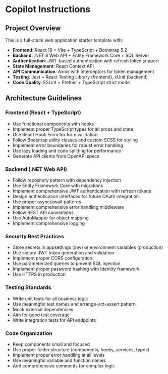 # Copilot Instructions

<!-- Use this file to provide workspace-specific custom instructions to Copilot. For more details, visit https://code.visualstudio.com/docs/copilot/copilot-customization#_use-a-githubcopilotinstructionsmd-file -->

## Project Overview

This is a full-stack web application starter template with:

- **Frontend**: React 18 + Vite + TypeScript + Bootstrap 5.2
- **Backend**: .NET 8 Web API + Entity Framework Core + SQL Server
- **Authentication**: JWT-based authentication with refresh token support
- **State Management**: React Context API
- **API Communication**: Axios with interceptors for token management
- **Testing**: Jest + React Testing Library (frontend), xUnit (backend)
- **Code Quality**: ESLint + Prettier + TypeScript strict mode

## Architecture Guidelines

### Frontend (React + TypeScript)
- Use functional components with hooks
- Implement proper TypeScript types for all props and state
- Use React Hook Form for form validation
- Follow Bootstrap utility classes and custom SCSS for styling
- Implement error boundaries for robust error handling
- Use lazy loading and code splitting for performance
- Generate API clients from OpenAPI specs

### Backend (.NET Web API)
- Follow repository pattern with dependency injection
- Use Entity Framework Core with migrations
- Implement comprehensive JWT authentication with refresh tokens
- Design authentication interfaces for future OAuth integration
- Use proper async/await patterns
- Implement comprehensive error handling middleware
- Follow REST API conventions
- Use AutoMapper for object mapping
- Implement comprehensive logging

### Security Best Practices
- Store secrets in appsettings (dev) or environment variables (production)
- Use secure JWT token generation and validation
- Implement proper CORS configuration
- Use parameterized queries to prevent SQL injection
- Implement proper password hashing with Identity framework
- Use HTTPS in production

### Testing Standards
- Write unit tests for all business logic
- Use meaningful test names and arrange-act-assert pattern
- Mock external dependencies
- Aim for good test coverage
- Write integration tests for API endpoints

### Code Organization
- Keep components small and focused
- Use proper folder structure (components, hooks, services, types)
- Implement proper error handling at all levels
- Use meaningful variable and function names
- Add comprehensive comments for complex logic
